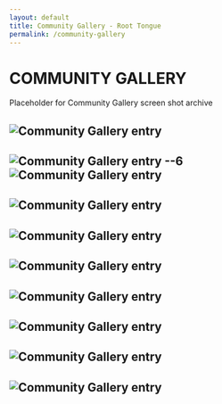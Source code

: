 ```yaml
---
layout: default
title: Community Gallery - Root Tongue
permalink: /community-gallery
---
```

# COMMUNITY GALLERY

Placeholder for Community Gallery screen shot archive

![Community Gallery entry](/assets/images/CG-001.png)
---
![Community Gallery entry](/assets/images/CG-002.png)
--6
![Community Gallery entry](/assets/images/CG-003.png)
---
![Community Gallery entry](/assets/images/CG-004.png)
---
![Community Gallery entry](/assets/images/CG-005.png)
---
![Community Gallery entry](/assets/images/CG-006.png)
---
![Community Gallery entry](/assets/images/CG-007.png)
---
![Community Gallery entry](/assets/images/CG-008.png)
---
![Community Gallery entry](/assets/images/CG-010.png)
---
![Community Gallery entry](/assets/images/CG-011.png)
---
